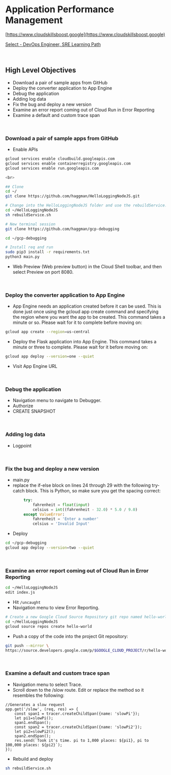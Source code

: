 # Application Performance Management

[https://www.cloudskillsboost.google](https://www.cloudskillsboost.google)

[Select - DevOps Engineer, SRE Learning Path](https://www.cloudskillsboost.google/paths)

<br>

## High Level Objectives

- Download a pair of sample apps from GitHub
- Deploy the converter application to App Engine
- Debug the application
- Adding log data
- Fix the bug and deploy a new version
- Examine an error report coming out of Cloud Run in Error Reporting
- Examine a default and custom trace span


<br>

### Download a pair of sample apps from GitHub

- Enable APIs

```bash
gcloud services enable cloudbuild.googleapis.com
gcloud services enable containerregistry.googleapis.com
gcloud services enable run.googleapis.com

<br>

## Clone
cd ~/
git clone https://github.com/haggman/HelloLoggingNodeJS.git

# Change into the HelloLoggingNodeJS folder and use the rebuildService.sh script to deploy the application into Cloud Run:
cd ~/HelloLoggingNodeJS
sh rebuildService.sh

# New terminal session
git clone https://github.com/haggman/gcp-debugging

cd ~/gcp-debugging

# Install req and run
sudo pip3 install -r requirements.txt
python3 main.py
```

- Web Preview (Web preview button) in the Cloud Shell toolbar, and then select Preview on port 8080.

<br>

### Deploy the converter application to App Engine

- App Engine needs an application created before it can be used. This is done just once using the gcloud app create command and specifying the region where you want the app to be created. This command takes a minute or so. Please wait for it to complete before moving on:

```bash
gcloud app create --region=us-central
```

- Deploy the Flask application into App Engine. This command takes a minute or three to complete. Please wait for it before moving on:

```bash
gcloud app deploy --version=one --quiet
```

- Visit App Engine URL


<br>

### Debug the application

- Navigation menu to navigate to Debugger.
- Authorize
- CREATE SNAPSHOT

<br>

### Adding log data

- Logpoint


<br>

### Fix the bug and deploy a new version

- main.py
- replace the if-else block on lines 24 through 29 with the following try-catch block. This is Python, so make sure you get the spacing correct:
```python
        try:
            fahrenheit = float(input)
            celsius = int((fahrenheit - 32.0) * 5.0 / 9.0)
        except ValueError:
            fahrenheit = 'Enter a number'
            celsius = 'Invalid Input'
```

- Deploy

```bash
cd ~/gcp-debugging
gcloud app deploy --version=two --quiet
```

<br>

### Examine an error report coming out of Cloud Run in Error Reporting


```bash
cd ~/HelloLoggingNodeJS
edit index.js
```

- Hit `/uncaught`
- Navigation menu to view Error Reporting.

```bash
# Create a new Google Cloud Source Repository git repo named hello-world:
cd ~/HelloLoggingNodeJS
gcloud source repos create hello-world
```

- Push a copy of the code into the project Git repository:

```bash
git push --mirror \
https://source.developers.google.com/p/$GOOGLE_CLOUD_PROJECT/r/hello-world
```

<br>

### Examine a default and custom trace span

- Navigation menu to select Trace.
- Scroll down to the /slow route. Edit or replace the method so it resembles the following:

```
//Generates a slow request
app.get('/slow', (req, res) => {
    const span1 = tracer.createChildSpan({name: 'slowPi'});
    let pi1=slowPi();
    span1.endSpan();
    const span2 = tracer.createChildSpan({name: 'slowPi2'});
    let pi2=slowPi2();
    span2.endSpan();
    res.send(`Took it's time. pi to 1,000 places: ${pi1}, pi to 100,000 places: ${pi2}`);
});
```

- Rebuild and deploy

```bash
sh rebuildService.sh
```




